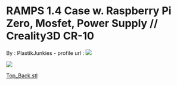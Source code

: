RAMPS 1.4 Case w. Raspberry Pi Zero, Mosfet, Power Supply // Creality3D CR-10
=============================================================================

By : PlastikJunkies - profile url : [![](https://cdn.thingiverse.com/renders/a6/93/84/b2/a6/0c6dd6695105506d0bfb02116e1d0b13_thumb_medium.jpg)](https://www.thingiverse.com/PlastikJunkies)  
  
[![](https://cdn.thingiverse.com/renders/2f/47/c7/f0/1b/aa6fa5a8beb08c1124cbafa0003341ce_thumb_medium.jpg)](https://cdn.thingiverse.com/renders/2f/47/c7/f0/1b/aa6fa5a8beb08c1124cbafa0003341ce_thumb_medium.jpg)

[Top\_Back.stl](https://www.thingiverse.com/thing:2422228)